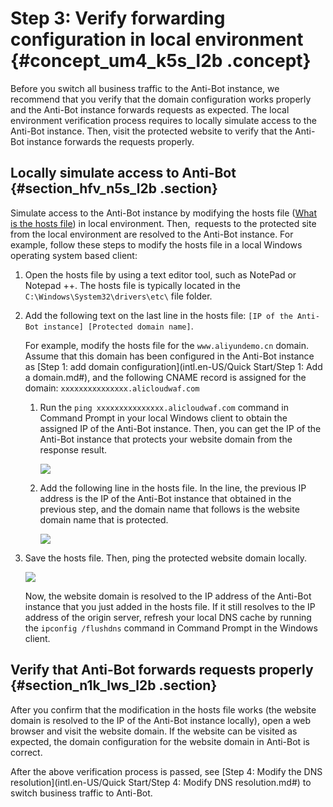 # Step 3: Verify forwarding configuration in local environment {#concept_um4_k5s_l2b .concept}

Before you switch all business traffic to the Anti-Bot instance, we recommend that you verify that the domain configuration works properly and the Anti-Bot instance forwards requests as expected. The local environment verification process requires to locally simulate access to the Anti-Bot instance. Then, visit the protected website to verify that the Anti-Bot instance forwards the requests properly.

## Locally simulate access to Anti-Bot {#section_hfv_n5s_l2b .section}

Simulate access to the Anti-Bot instance by modifying the hosts file \([What is the hosts file](http://baike.baidu.com/link?url=xM2xPdn2qHt8n_kNP1aAGnCisAMq1y54ewyeGVH7x5lqmZG05Zw2Tr63IiWNs8VAOp-QCRwd9ZWx4wZSiB6QW_KU1GvUr7ojjuXXa3SXYGdfvQhZuB73nzM9zxe6keoSdbOe04Eh1hn2KCNC1lcIo4QyyT7efhbUwpKTe_oh2OW)\) in local environment. Then,  requests to the protected site from the local environment are resolved to the Anti-Bot instance. For example, follow these steps to modify the hosts file in a local Windows operating system based client:

1.  Open the hosts file by using a text editor tool, such as NotePad or Notepad ++. The hosts file is typically located in the `C:\Windows\System32\drivers\etc\` file folder.
2.  Add the following text on the last line in the hosts file: `[IP of the Anti-Bot instance] [Protected domain name]`.

    For example, modify the hosts file for the `www.aliyundemo.cn` domain. Assume that this domain has been configured in the Anti-Bot instance as [Step 1: add domain configuration](intl.en-US/Quick Start/Step 1: Add a domain.md#), and the following CNAME record is assigned for the domain: `xxxxxxxxxxxxxxx.alicloudwaf.com`

    1.  Run the `ping xxxxxxxxxxxxxxx.alicloudwaf.com` command in Command Prompt in your local Windows client to obtain the assigned IP of the Anti-Bot instance. Then, you can get the IP of the Anti-Bot instance that protects your website domain from the response result.

        ![](http://static-aliyun-doc.oss-cn-hangzhou.aliyuncs.com/assets/img/15737/7140_en-US.png)

    2.  Add the following line in the hosts file. In the line, the previous IP address is the IP of the Anti-Bot instance that obtained in the previous step, and the domain name that follows is the website domain name that is protected.

        ![](http://static-aliyun-doc.oss-cn-hangzhou.aliyuncs.com/assets/img/15737/7141_en-US.png)

3.  Save the hosts file. Then, ping the protected website domain locally.

    ![](http://static-aliyun-doc.oss-cn-hangzhou.aliyuncs.com/assets/img/15737/7142_en-US.png)

    Now, the website domain is resolved to the IP address of the Anti-Bot instance that you just added in the hosts file. If it still resolves to the IP address of the origin server, refresh your local DNS cache by running the `ipconfig /flushdns` command in Command Prompt in the Windows client.


## Verify that Anti-Bot forwards requests properly {#section_n1k_lws_l2b .section}

After you confirm that the modification in the hosts file works \(the website domain is resolved to the IP of the Anti-Bot instance locally\), open a web browser and visit the website domain. If the website can be visited as expected, the domain configuration for the website domain in Anti-Bot is correct.

After the above verification process is passed, see [Step 4: Modify the DNS resolution](intl.en-US/Quick Start/Step 4: Modify DNS resolution.md#) to switch business traffic to Anti-Bot.

